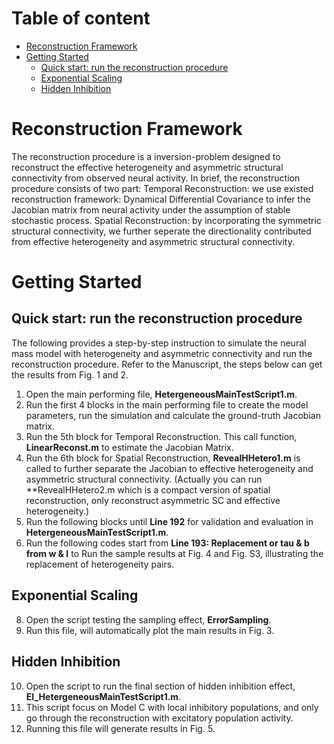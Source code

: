 
# Table of content
- [Reconstruction Framework](#reconstruction-framework)
- [Getting Started](#getting-started)
  - [Quick start: run the reconstruction procedure](#quick-start-run-the-reconstruction-procedure)
  - [Exponential Scaling](#exponential-scaling)
  - [Hidden Inhibition](#hidden-inhibition)

# Reconstruction Framework

The reconstruction procedure is a inversion-problem designed to reconstruct the effective heterogeneity and asymmetric structural connectivity from observed neural activity. In brief, the reconstruction procedure consists of two part: Temporal Reconstruction: we use existed reconstruction framework: Dynamical Differential Covariance to infer the Jacobian matrix from neural activity under the assumption of stable stochastic process. Spatial Reconstruction: by incorporating the symmetric structural connectivity, we further seperate the directionality contributed from effective heterogeneity and asymmetric structural connectivity. 


# Getting Started

## Quick start: run the reconstruction procedure

The following provides a step-by-step instruction to simulate the neural mass model with heterogeneity and asymmetric connectivity and run the reconstruction procedure.
Refer to the Manuscript, the steps below can get the results from Fig. 1 and 2.
1. Open the main performing file, **HetergeneousMainTestScript1.m**.
2. Run the first 4 blocks in the main performing file to create the model parameters, run the simulation and calculate the ground-truth Jacobian matrix.
3. Run the 5th block for Temporal Reconstruction. This call function, **LinearReconst.m** to estimate the Jacobian Matrix.
5. Run the 6th block for Spatial Reconstruction, **RevealHHetero1.m** is called to further separate the Jacobian to effective heterogeneity and asymmetric structural connectivity. (Actually you can run **RevealHHetero2.m which is a compact version of spatial reconstruction, only reconstruct asymmetric SC and effective heterogeneity.)
6. Run the following blocks until **Line 192** for validation and evaluation in **HetergeneousMainTestScript1.m**.
7. Run the following codes start from **Line 193: Replacement or tau & b from w & I** to Run the sample results at Fig. 4 and Fig. S3, illustrating the replacement of heterogeneity pairs.

## Exponential Scaling
8. Open the script testing the sampling effect, **ErrorSampling**.
9. Run this file, will automatically plot the main results in Fig. 3.

## Hidden Inhibition
10. Open the script to run the final section of hidden inhibition effect, **EI_HetergeneousMainTestScript1.m**.
11. This script focus on Model C with local inhibitory populations, and only go through the reconstruction with excitatory population activity.
12. Running this file will generate results in Fig. 5.
